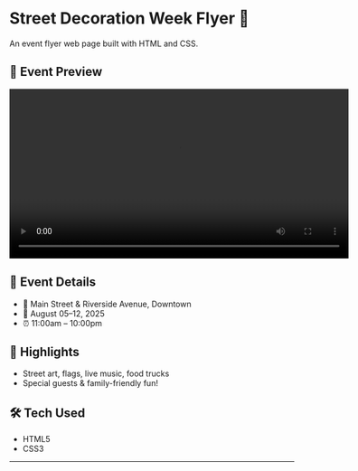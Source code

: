 # Street Decoration Week Flyer 🎉

An event flyer web page built with HTML and CSS.

## 🎥 Event Preview

<video width="600" controls>
  <source src="preview.mp4" type="video/mp4">
  Your browser does not support the video tag.
</video>





## 📅 Event Details
- 📍 Main Street & Riverside Avenue, Downtown
- 📆 August 05–12, 2025
- ⏰ 11:00am – 10:00pm

## 🌟 Highlights
- Street art, flags, live music, food trucks
- Special guests & family-friendly fun!

## 🛠️ Tech Used
- HTML5
- CSS3

---
